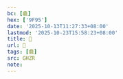 ```yaml
---
bc: [龕]
hex: ['9F95']
date: '2025-10-13T11:27:33+08:00'
lastmod: '2025-10-23T15:58:23+08:00'
title: 󰘗
url: 󰘗
tags: [龕]
src: GHZR
note:
---
```

